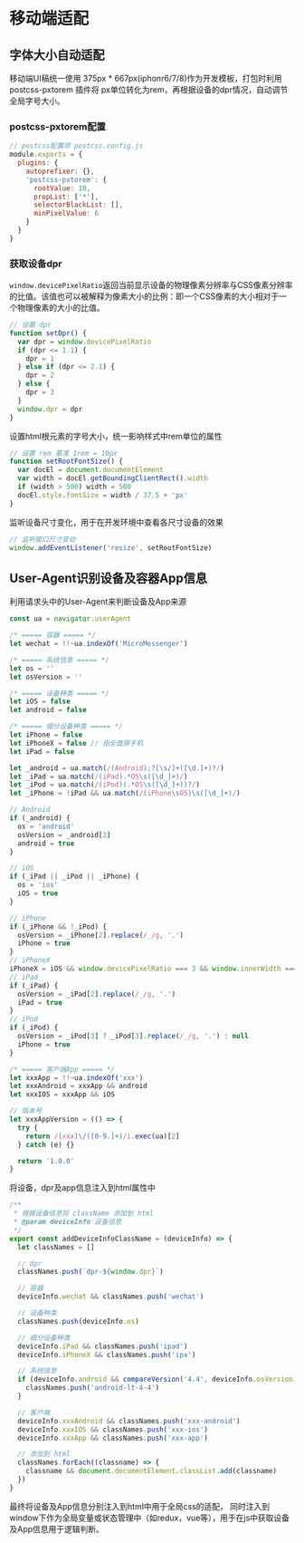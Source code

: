 # 移动端适配

## 字体大小自动适配

移动端UI稿统一使用 375px * 667px(iphonr6/7/8)作为开发模板，打包时利用 postcss-pxtorem 插件将 px单位转化为rem，再根据设备的dpr情况，自动调节全局字号大小。

### postcss-pxtorem配置

```js
// postcss配置项 postcss.config.js
module.exports = {
  plugins: {
    autoprefixer: {},
    'postcss-pxtorem': {
      rootValue: 10,
      propList: ['*'],
      selectorBlackList: [],
      minPixelValue: 6
    }
  }
}
```

### 获取设备dpr

`window.devicePixelRatio`返回当前显示设备的物理像素分辨率与CSS像素分辨率的比值。该值也可以被解释为像素大小的比例：即一个CSS像素的大小相对于一个物理像素的大小的比值。

```js
// 设置 dpr
function setDpr() {
  var dpr = window.devicePixelRatio
  if (dpr <= 1.1) {
    dpr = 1
  } else if (dpr <= 2.1) {
    dpr = 2
  } else {
    dpr = 3
  }
  window.dpr = dpr
}
```

设置html根元素的字号大小，统一影响样式中rem单位的属性

```js
// 设置 rem 基准 1rem = 10px
function setRootFontSize() {
  var docEl = document.documentElement
  var width = docEl.getBoundingClientRect().width
  if (width > 500) width = 500
  docEl.style.fontSize = width / 37.5 + 'px'
}
```

监听设备尺寸变化，用于在开发环境中查看各尺寸设备的效果

```js
// 监听窗口尺寸变动
window.addEventListener('resize', setRootFontSize)
```

## User-Agent识别设备及容器App信息

利用请求头中的User-Agent来判断设备及App来源

```js
const ua = navigator.userAgent

/* ===== 容器 ===== */
let wechat = !!~ua.indexOf('MicroMessenger')

/* ===== 系统信息 ===== */
let os = ''
let osVersion = ''

/* ===== 设备种类 ===== */
let iOS = false
let android = false

/* ===== 细分设备种类 ===== */
let iPhone = false
let iPhoneX = false // 指全面屏手机
let iPad = false

let _android = ua.match(/(Android);?[\s/]+([\d.]+)?/)
let _iPad = ua.match(/(iPad).*OS\s([\d_]+)/)
let _iPod = ua.match(/(iPod)(.*OS\s([\d_]+))?/)
let _iPhone = !iPad && ua.match(/(iPhone\sOS)\s([\d_]+)/)

// Android
if (_android) {
  os = 'android'
  osVersion = _android[2]
  android = true
}

// iOS
if (_iPad || _iPod || _iPhone) {
  os = 'ios'
  iOS = true
}

// iPhone
if (_iPhone && !_iPod) {
  osVersion = _iPhone[2].replace(/_/g, '.')
  iPhone = true
}
// iPhoneX
iPhoneX = iOS && window.devicePixelRatio === 3 && window.innerWidth === 375
// iPad
if (_iPad) {
  osVersion = _iPad[2].replace(/_/g, '.')
  iPad = true
}
// iPod
if (_iPod) {
  osVersion = _iPod[3] ? _iPod[3].replace(/_/g, '.') : null
  iPhone = true
}

/* ===== 客户端App ===== */
let xxxApp = !!~ua.indexOf('xxx')
let xxxAndroid = xxxApp && android
let xxxIOS = xxxApp && iOS

// 版本号
let xxxAppVersion = (() => {
  try {
    return /(xxx)\/([0-9.]+)/i.exec(ua)[2]
  } catch (e) {}

  return '1.0.0'
}
```

将设备，dpr及app信息注入到html属性中

```js
/**
 * 根据设备信息将 className 添加到 html
 * @param deviceInfo 设备信息
 */
export const addDeviceInfoClassName = (deviceInfo) => {
  let classNames = []

  // dpr
  classNames.push(`dpr-${window.dpr}`)

  // 容器
  deviceInfo.wechat && classNames.push('wechat')

  // 设备种类
  classNames.push(deviceInfo.os)

  // 细分设备种类
  deviceInfo.iPad && classNames.push('ipad')
  deviceInfo.iPhoneX && classNames.push('ipx')

  // 系统信息
  if (deviceInfo.android && compareVersion('4.4', deviceInfo.osVersion) > 0) {
    classNames.push('android-lt-4-4')
  }

  // 客户端
  deviceInfo.xxxAndroid && classNames.push('xxx-android')
  deviceInfo.xxxIOS && classNames.push('xxx-ios')
  deviceInfo.xxxApp && classNames.push('xxx-app')

  // 添加到 html
  classNames.forEach((classname) => {
    classname && document.documentElement.classList.add(classname)
  })
}

```

最终将设备及App信息分别注入到html中用于全局css的适配， 同时注入到window下作为全局变量或状态管理中（如redux，vue等），用于在js中获取设备及App信息用于逻辑判断。
